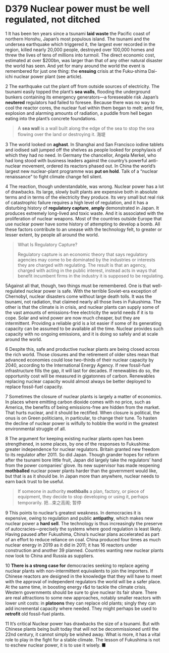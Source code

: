 # D379 Nuclear power must be well regulated, not ditched
1 It has been ten years since a tsunami **laid waste** the Pacific coast of northern Honshu, Japan’s most populous island. The tsunami and the undersea earthquake which triggered it, the largest ever recorded in the region, killed nearly 20,000 people, destroyed over 100,000 homes and threw the lives of tens of millions into turmoil. The direct economic cost, estimated at over $200bn, was larger than that of any other natural disaster the world has seen. And yet for many around the world the event is remembered for just one thing: the **ensuing** crisis at the Fuku-shima Dai-ichi nuclear power plant (see article).

2 The earthquake cut the plant off from outside sources of electricity. The tsunami easily topped the plant’s **sea walls**, flooding the underground bunkers containing its emergency generators—a foreseeable risk Japan’s **neutered** regulators had failed to foresee. Because there was no way to cool the reactor cores, the nuclear fuel within them began to melt; amid fire, explosion and alarming amounts of radiation, a puddle from hell began eating into the plant’s concrete foundations.

> A **sea wall** is a wall built along the edge of the sea to stop the sea flowing over the land or destroying it. 海堤
>

3 The world looked on **aghast**. In Shanghai and San Francisco iodine tablets and iodised salt jumped off the shelves as people looked for prophylaxis of which they had no need. In Germany the chancellor, Angela Merkel, who had long stood with business leaders against the country’s powerful anti-nuclear movement, ordered its reactors phased out. In China the world’s largest new nuclear-plant programme was **put on hold**. Talk of a “nuclear renaissance” to fight climate change fell silent.

4 The reaction, though understandable, was wrong. Nuclear power has a lot of drawbacks. Its large, slowly built plants are expensive both in absolute terms and in terms of the electricity they produce. Its very small but real risk of catastrophic failure requires a high level of regulation, and it has a disturbing history of **regulatory capture**, **amply** demonstrated in Japan. It produces extremely long-lived and toxic waste. And it is associated with the proliferation of nuclear weapons. Most of the countries outside Europe that use nuclear power have some history of attempting to develop a bomb. All these factors contribute to an unease with the technology felt, to greater or lesser extent, by people all around the world.

> What Is Regulatory Capture?
>
> Regulatory capture is an economic theory that says regulatory agencies may come to be dominated by the industries or interests they are charged with regulating. The result is that an agency, charged with acting in the public interest, instead acts in ways that benefit incumbent firms in the industry it is supposed to be regulating.
>

5Against all that, though, two things must be remembered. One is that well-regulated nuclear power is safe. With the terrible Soviet-era exception of Chernobyl, nuclear disasters come without large death tolls. It was the tsunami, not radiation, that claimed nearly all those lives in Fukushima. The other is that the climate is in crisis, and nuclear plants can supply some of the vast amounts of emissions-free electricity the world needs if it is to cope. Solar and wind power are now much cheaper, but they are intermittent. Providing a reliable grid is a lot easier if some of its generating capacity can be assumed to be available all the time. Nuclear provides such capacity with no ongoing emissions, and it is doing so safely and at scale around the world.

6 Despite this, safe and productive nuclear plants are being closed across the rich world. Those closures and the retirement of older sites mean that advanced economies could lose two-thirds of their nuclear capacity by 2040, according to the International Energy Agency. If new fossil-fuel infrastructure fills the gap, it will last for decades. If renewables do so, the opportunity cost will be measured in gigatonnes of carbon. Renewables replacing nuclear capacity would almost always be better deployed to replace fossil-fuel capacity.

7 Sometimes the closure of nuclear plants is largely a matter of economics. In places where emitting carbon dioxide comes with no price, such as America, the benefits of being emissions-free are hidden from the market. That hurts nuclear, and it should be rectified. When closure is political, the onus is on Green politicians, in particular, to change their tune. To hasten the decline of nuclear power is wilfully to hobble the world in the greatest environmental struggle of all.

8 The argument for keeping existing nuclear plants open has been strengthened, in some places, by one of the responses to Fukushima: greater independence for nuclear regulators. Britain granted new freedom to its regulator after 2011. So did Japan. Though grander hopes for reform after the tsunami bore little fruit, Japan did largely take the regulators’ hand from the power companies’ glove. Its new supervisor has made reopening **mothballed** nuclear power plants harder than the government would like, but that is as it should be. In Japan more than anywhere, nuclear needs to earn back trust to be useful.

> If someone in authority **mothballs** a plan, factory, or piece of equipment, they decide to stop developing or using it, perhaps temporarily. 把...束之高阁; 暂停
>

9 This points to nuclear’s greatest weakness. In democracies it is expensive, owing to regulation and public **antipathy**, which makes new nuclear power a **hard sell**. The technology is thus increasingly the preserve of autocracies—precisely the systems where good regulation is least likely. Having paused after Fukushima, China’s nuclear plans accelerated as part of an effort to reduce reliance on coal. China produced four times as much nuclear energy in 2019 as it did in 2011; it has 16 reactors under construction and another 39 planned. Countries wanting new nuclear plants now look to China and Russia as suppliers.

10 **There is a strong case for** democracies seeking to replace ageing nuclear plants with non-intermittent equivalents to join the importers. If Chinese reactors are designed in the knowledge that they will have to meet with the approval of independent regulators the world will be a safer place. At the same time, in boosting energy r&d to tackle the climate crisis, Western governments should be sure to give nuclear its fair share. There are real attractions to some new approaches, notably smaller reactors with lower unit costs: in **platoons** they can replace old plants; singly they can add incremental capacity where needed. They might perhaps be used to **retrofit** old fossil-fuel plants.

11 It’s critical
Nuclear power has drawbacks the size of a tsunami. But with Chinese plants being built today that will not be decommissioned until the 22nd century, it cannot simply be wished away. What is more, it has a vital role to play in the fight for a stable climate. The lesson of Fukushima is not to eschew nuclear power, it is to use it wisely. ■

